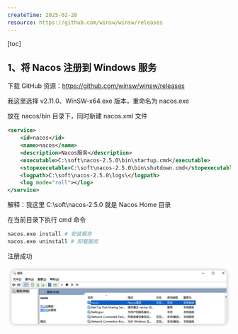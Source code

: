 ```yaml
---
createTime: 2025-02-28
resource: https://github.com/winsw/winsw/releases
---
```

[toc]

## 1、将 Nacos 注册到 Windows 服务

下载 GitHub 资源：https://github.com/winsw/winsw/releases

我这里选择 v2.11.0、WinSW-x64.exe 版本，重命名为 nacos.exe

放在 nacos/bin 目录下，同时新建 nacos.xml 文件

```xml
<service>
	<id>nacos</id>
	<name>nacos</name>
	<description>Nacos服务</description>
	<executable>C:\soft\nacos-2.5.0\bin\startup.cmd</executable>
	<stopexecutable>C:\soft\nacos-2.5.0\bin\shutdown.cmd</stopexecutable>
	<logpath>C:\soft\nacos-2.5.0\logs\</logpath>
	<log mode="roll"></log>
</service>
```

解释：我这里 C:\soft\nacos-2.5.0 就是 Nacos Home 目录

在当前目录下执行 cmd 命令

```sh
nacos.exe install # 安装服务 
nacos.exe uninstall # 卸载服务
```

注册成功

![](images/Pasted%20image%2020250228131355.png)
